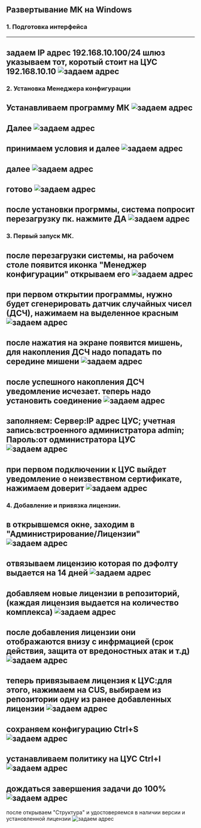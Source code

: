 ## Развертывание МК на Windows
### 1. Подготовка интерфейса
---
задаем IP адрес 192.168.10.100/24 шлюз указываем тот, коротый стоит на ЦУС 192.168.10.10 
![задаем адрес](img/63.png)
---
### 2. Установка Менеджера конфигурации
Устанавливаем программу МК
![задаем адрес](img/64.png)
---
Далее
![задаем адрес](img/65.png)
---
принимаем условия и далее
![задаем адрес](img/66.png)
---
далее
![задаем адрес](img/67.png)
---
готово
![задаем адрес](img/68.png)
---
после установки прогрммы, система попросит перезагрузку пк. нажмите ДА
![задаем адрес](img/69.png)
---
### 3. Первый запуск МК.
после перезагрузки системы, на рабочем столе появится иконка "Менеджер конфигурации" открываем его
![задаем адрес](img/70.png)
---
при первом открытии программы, нужно будет сгенерировать датчик случайных чисел (ДСЧ), нажимаем на выделенное красным
![задаем адрес](img/71.png)
---
после нажатия на экране появится мишень, для накопления ДСЧ надо попадать по середине мишени
![задаем адрес](img/74.png)
---
после успешного накопления ДСЧ уведомление исчезает. теперь надо установить соединение
![задаем адрес](img/75.png)
---
заполняем: Cервер:IP адрес ЦУС; учетная запись:встроенного администратора admin; Пароль:от одминистратора ЦУС
![задаем адрес](img/76.png)
---
при первом подключении к ЦУС выйдет уведомление о неизвествном сертификате, нажимаем доверит
![задаем адрес](img/77.png)
---
### 4. Добавление и привязка лицензии.
в открывшемся окне, заходим в "Администрирование/Лицензии"
![задаем адрес](img/78.png)
---
отвязываем лицензию которая по дэфолту выдается на 14 дней
![задаем адрес](img/79.png)
---
добавляем новые лицензии в репозиторий, (каждая лицензия выдается на количество комплекса)
![задаем адрес](img/80.png)
---
после добавления лицензии они отображаются внизу с инфрмацией (срок действия, защита от вредоностных атак и т.д)
![задаем адрес](img/81.png)
---
теперь привязываем лицензия к ЦУС:для этого, нажимаем на CUS, выбираем из репозитории одну из ранее добавленных лицензии
![задаем адрес](img/82.png)
---
сохраняем конфигурацию Ctrl+S 
![задаем адрес](img/83.png)
---
устанавливаем политику на ЦУС Ctrl+I
![задаем адрес](img/84.png)
---
дождаться завершения задачи до 100%
![задаем адрес](img/85.png)
---
после открываем "Структура" и удостоверяемся в наличии версии и установленной лицензии
![задаем адрес](img/86.png)
